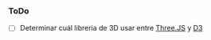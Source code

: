 ### ToDo
- [ ] Determinar cuál libreria de 3D usar entre [Three.JS](https://github.com/mrdoob/three.js) y [D3](https://github.com/d3/d3)